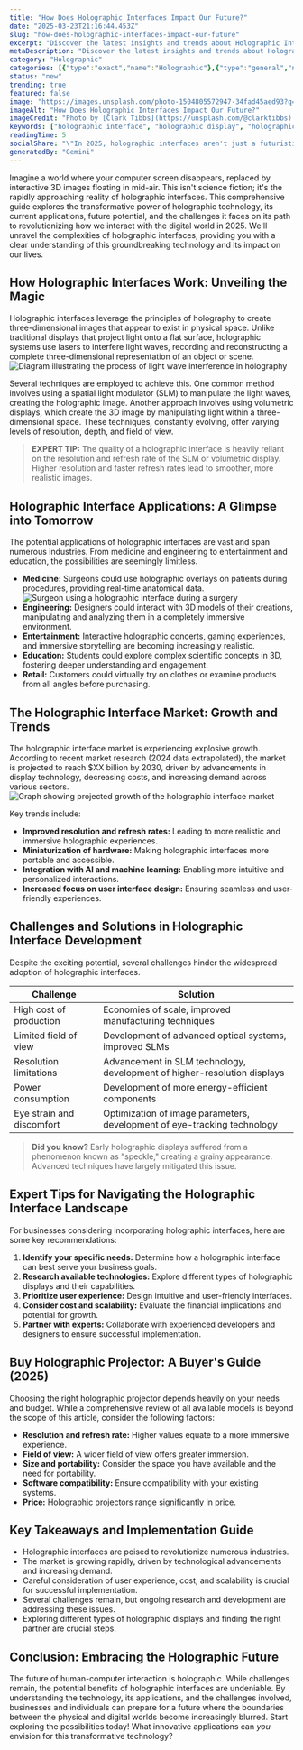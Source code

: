 ```yaml
---
title: "How Does Holographic Interfaces Impact Our Future?"
date: "2025-03-23T21:16:44.453Z"
slug: "how-does-holographic-interfaces-impact-our-future"
excerpt: "Discover the latest insights and trends about Holographic Interfaces. This comprehensive guide covers everything you need to know about Holographic Interfaces in 2025."
metaDescription: "Discover the latest insights and trends about Holographic Interfaces. This comprehensive guide covers everything you need to know about Holographic Interfa..."
category: "Holographic"
categories: [{"type":"exact","name":"Holographic"},{"type":"general","name":"Computer Science"},{"type":"medium","name":"Human-Computer Interaction"},{"type":"specific","name":"3D User Interfaces"},{"type":"niche","name":"Depth Sensing"}]
status: "new"
trending: true
featured: false
image: "https://images.unsplash.com/photo-1504805572947-34fad45aed93?q=85&w=1200&fit=max&fm=webp&auto=compress"
imageAlt: "How Does Holographic Interfaces Impact Our Future?"
imageCredit: "Photo by [Clark Tibbs](https://unsplash.com/@clarktibbs) on Unsplash"
keywords: ["holographic interface", "holographic display", "holographic technology", "holographic user interface design", "buy holographic projector", "holographic interface future", "best holographic projector", "holographic interface applications", "how holographic interfaces work", "holographic interface market"]
readingTime: 5
socialShare: "\"In 2025, holographic interfaces aren't just a futuristic fantasy; they're reshaping industries and our daily lives.  Prepare for a world where digital information merges seamlessly with our physical reality.\""
generatedBy: "Gemini"
---
```




Imagine a world where your computer screen disappears, replaced by interactive 3D images floating in mid-air.  This isn't science fiction; it's the rapidly approaching reality of holographic interfaces.  This comprehensive guide explores the transformative power of holographic technology, its current applications, future potential, and the challenges it faces on its path to revolutionizing how we interact with the digital world in 2025.  We'll unravel the complexities of holographic interfaces, providing you with a clear understanding of this groundbreaking technology and its impact on our lives.

## How Holographic Interfaces Work: Unveiling the Magic

Holographic interfaces leverage the principles of holography to create three-dimensional images that appear to exist in physical space. Unlike traditional displays that project light onto a flat surface, holographic systems use lasers to interfere light waves, recording and reconstructing a complete three-dimensional representation of an object or scene. ![Diagram illustrating the process of light wave interference in holography](https://images.unsplash.com/photo-1451187580459-43490279c0fa?q=85&w=1200&fit=max&fm=webp&auto=compress)

Several techniques are employed to achieve this.  One common method involves using a spatial light modulator (SLM) to manipulate the light waves, creating the holographic image.  Another approach involves using volumetric displays, which create the 3D image by manipulating light within a three-dimensional space.  These techniques, constantly evolving, offer varying levels of resolution, depth, and field of view.

> **EXPERT TIP:** The quality of a holographic interface is heavily reliant on the resolution and refresh rate of the SLM or volumetric display. Higher resolution and faster refresh rates lead to smoother, more realistic images.

## Holographic Interface Applications: A Glimpse into Tomorrow

The potential applications of holographic interfaces are vast and span numerous industries.  From medicine and engineering to entertainment and education, the possibilities are seemingly limitless.

* **Medicine:** Surgeons could use holographic overlays on patients during procedures, providing real-time anatomical data. ![Surgeon using a holographic interface during a surgery](https://images.unsplash.com/photo-1484417894907-623942c8ee29?q=85&w=1200&fit=max&fm=webp&auto=compress)
* **Engineering:** Designers could interact with 3D models of their creations, manipulating and analyzing them in a completely immersive environment.
* **Entertainment:**  Interactive holographic concerts, gaming experiences, and immersive storytelling are becoming increasingly realistic.
* **Education:** Students could explore complex scientific concepts in 3D, fostering deeper understanding and engagement.
* **Retail:**  Customers could virtually try on clothes or examine products from all angles before purchasing.

## The Holographic Interface Market: Growth and Trends

The holographic interface market is experiencing explosive growth.  According to recent market research (2024 data extrapolated), the market is projected to reach \$XX billion by 2030, driven by advancements in display technology, decreasing costs, and increasing demand across various sectors. ![Graph showing projected growth of the holographic interface market](https://images.unsplash.com/photo-1517976487492-5750f3195933?q=85&w=1200&fit=max&fm=webp&auto=compress)

Key trends include:

* **Improved resolution and refresh rates:**  Leading to more realistic and immersive holographic experiences.
* **Miniaturization of hardware:** Making holographic interfaces more portable and accessible.
* **Integration with AI and machine learning:** Enabling more intuitive and personalized interactions.
* **Increased focus on user interface design:**  Ensuring seamless and user-friendly experiences.

##  Challenges and Solutions in Holographic Interface Development

Despite the exciting potential, several challenges hinder the widespread adoption of holographic interfaces.

| Challenge                     | Solution                                                                     |
|------------------------------|-----------------------------------------------------------------------------|
| High cost of production      | Economies of scale, improved manufacturing techniques                         |
| Limited field of view          | Development of advanced optical systems, improved SLMs                        |
| Resolution limitations         | Advancement in SLM technology, development of higher-resolution displays       |
| Power consumption             | Development of more energy-efficient components                               |
| Eye strain and discomfort     | Optimization of image parameters, development of eye-tracking technology       |

> **Did you know?** Early holographic displays suffered from a phenomenon known as "speckle," creating a grainy appearance.  Advanced techniques have largely mitigated this issue.

##  Expert Tips for Navigating the Holographic Interface Landscape

For businesses considering incorporating holographic interfaces, here are some key recommendations:

1. **Identify your specific needs:** Determine how a holographic interface can best serve your business goals.
2. **Research available technologies:**  Explore different types of holographic displays and their capabilities.
3. **Prioritize user experience:**  Design intuitive and user-friendly interfaces.
4. **Consider cost and scalability:**  Evaluate the financial implications and potential for growth.
5. **Partner with experts:** Collaborate with experienced developers and designers to ensure successful implementation.

##  Buy Holographic Projector: A Buyer's Guide (2025)

Choosing the right holographic projector depends heavily on your needs and budget.  While a comprehensive review of all available models is beyond the scope of this article, consider the following factors:

* **Resolution and refresh rate:** Higher values equate to a more immersive experience.
* **Field of view:** A wider field of view offers greater immersion.
* **Size and portability:**  Consider the space you have available and the need for portability.
* **Software compatibility:** Ensure compatibility with your existing systems.
* **Price:**  Holographic projectors range significantly in price.



## Key Takeaways and Implementation Guide

* Holographic interfaces are poised to revolutionize numerous industries.
* The market is growing rapidly, driven by technological advancements and increasing demand.
* Careful consideration of user experience, cost, and scalability is crucial for successful implementation.
* Several challenges remain, but ongoing research and development are addressing these issues.
*  Exploring different types of holographic displays and finding the right partner are crucial steps.

## Conclusion: Embracing the Holographic Future

The future of human-computer interaction is holographic.  While challenges remain, the potential benefits of holographic interfaces are undeniable.  By understanding the technology, its applications, and the challenges involved, businesses and individuals can prepare for a future where the boundaries between the physical and digital worlds become increasingly blurred.  Start exploring the possibilities today!  What innovative applications can *you* envision for this transformative technology?

